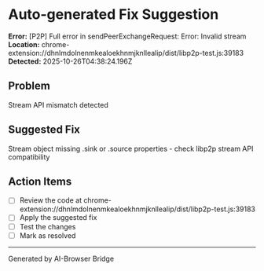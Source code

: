 # Auto-generated Fix Suggestion

**Error:** [P2P] Full error in sendPeerExchangeRequest: Error: Invalid stream
**Location:** chrome-extension://dhnlmdolnenmkealoekhnmjknllealip/dist/libp2p-test.js:39183
**Detected:** 2025-10-26T04:38:24.196Z

## Problem
Stream API mismatch detected

## Suggested Fix
Stream object missing .sink or .source properties - check libp2p stream API compatibility

## Action Items
- [ ] Review the code at chrome-extension://dhnlmdolnenmkealoekhnmjknllealip/dist/libp2p-test.js:39183
- [ ] Apply the suggested fix
- [ ] Test the changes
- [ ] Mark as resolved

---
Generated by AI-Browser Bridge

